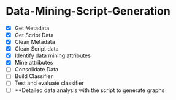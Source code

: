 # Data-Mining-Script-Generation
- [X] Get Metadata
- [X] Get Script Data
- [X] Clean Metadata
- [X] Clean Script data
- [X] Identify data mining attributes
- [X] Mine attributes
- [ ] Consolidate Data
- [ ] Build Classifier
- [ ] Test and evaluate classifier
- [ ] **Detailed data analysis with the script to generate graphs
